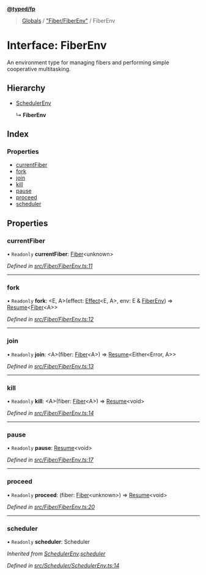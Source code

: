 **[@typed/fp](../README.md)**

> [Globals](../globals.md) / ["Fiber/FiberEnv"](../modules/_fiber_fiberenv_.md) / FiberEnv

# Interface: FiberEnv

An environment type for managing fibers and performing simple cooperative multitasking.

## Hierarchy

* [SchedulerEnv](_scheduler_schedulerenv_.schedulerenv.md)

  ↳ **FiberEnv**

## Index

### Properties

* [currentFiber](_fiber_fiberenv_.fiberenv.md#currentfiber)
* [fork](_fiber_fiberenv_.fiberenv.md#fork)
* [join](_fiber_fiberenv_.fiberenv.md#join)
* [kill](_fiber_fiberenv_.fiberenv.md#kill)
* [pause](_fiber_fiberenv_.fiberenv.md#pause)
* [proceed](_fiber_fiberenv_.fiberenv.md#proceed)
* [scheduler](_fiber_fiberenv_.fiberenv.md#scheduler)

## Properties

### currentFiber

• `Readonly` **currentFiber**: [Fiber](_fiber_fiber_.fiber.md)\<unknown>

*Defined in [src/Fiber/FiberEnv.ts:11](https://github.com/TylorS/typed-fp/blob/f129829/src/Fiber/FiberEnv.ts#L11)*

___

### fork

• `Readonly` **fork**: \<E, A>(effect: [Effect](../modules/_effect_effect_.effect.md)\<E, A>, env: E & [FiberEnv](_fiber_fiberenv_.fiberenv.md)) => [Resume](../modules/_resume_resume_.md#resume)\<[Fiber](_fiber_fiber_.fiber.md)\<A>>

*Defined in [src/Fiber/FiberEnv.ts:12](https://github.com/TylorS/typed-fp/blob/f129829/src/Fiber/FiberEnv.ts#L12)*

___

### join

• `Readonly` **join**: \<A>(fiber: [Fiber](_fiber_fiber_.fiber.md)\<A>) => [Resume](../modules/_resume_resume_.md#resume)\<Either\<Error, A>>

*Defined in [src/Fiber/FiberEnv.ts:13](https://github.com/TylorS/typed-fp/blob/f129829/src/Fiber/FiberEnv.ts#L13)*

___

### kill

• `Readonly` **kill**: \<A>(fiber: [Fiber](_fiber_fiber_.fiber.md)\<A>) => [Resume](../modules/_resume_resume_.md#resume)\<void>

*Defined in [src/Fiber/FiberEnv.ts:14](https://github.com/TylorS/typed-fp/blob/f129829/src/Fiber/FiberEnv.ts#L14)*

___

### pause

• `Readonly` **pause**: [Resume](../modules/_resume_resume_.md#resume)\<void>

*Defined in [src/Fiber/FiberEnv.ts:17](https://github.com/TylorS/typed-fp/blob/f129829/src/Fiber/FiberEnv.ts#L17)*

___

### proceed

• `Readonly` **proceed**: (fiber: [Fiber](_fiber_fiber_.fiber.md)\<unknown>) => [Resume](../modules/_resume_resume_.md#resume)\<void>

*Defined in [src/Fiber/FiberEnv.ts:20](https://github.com/TylorS/typed-fp/blob/f129829/src/Fiber/FiberEnv.ts#L20)*

___

### scheduler

• `Readonly` **scheduler**: Scheduler

*Inherited from [SchedulerEnv](_scheduler_schedulerenv_.schedulerenv.md).[scheduler](_scheduler_schedulerenv_.schedulerenv.md#scheduler)*

*Defined in [src/Scheduler/SchedulerEnv.ts:14](https://github.com/TylorS/typed-fp/blob/f129829/src/Scheduler/SchedulerEnv.ts#L14)*
